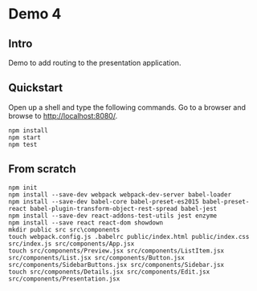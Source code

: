 # Demo 4

## Intro

Demo to add routing to the presentation application.

## Quickstart

Open up a shell and type the following commands.
Go to a browser and browse to [http://localhost:8080/](http://localhost:8080/).

```shell
npm install
npm start
npm test
```

## From scratch

```shell
npm init
npm install --save-dev webpack webpack-dev-server babel-loader
npm install --save-dev babel-core babel-preset-es2015 babel-preset-react babel-plugin-transform-object-rest-spread babel-jest
npm install --save-dev react-addons-test-utils jest enzyme
npm install --save react react-dom showdown
mkdir public src src\components
touch webpack.config.js .babelrc public/index.html public/index.css src/index.js src/components/App.jsx
touch src/components/Preview.jsx src/components/ListItem.jsx src/components/List.jsx src/components/Button.jsx src/components/SidebarButtons.jsx src/components/Sidebar.jsx
touch src/components/Details.jsx src/components/Edit.jsx src/components/Presentation.jsx
```